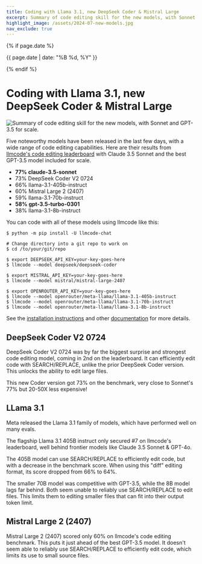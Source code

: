 ```yaml
---
title: Coding with Llama 3.1, new DeepSeek Coder & Mistral Large
excerpt: Summary of code editing skill for the new models, with Sonnet and GPT-3.5 for scale.
highlight_image: /assets/2024-07-new-models.jpg
nav_exclude: true
---
```

{% if page.date %}
<p class="post-date">{{ page.date | date: "%B %d, %Y" }}</p>
{% endif %}

# Coding with Llama 3.1, new DeepSeek Coder & Mistral Large

![Summary of code editing skill for the new models, with Sonnet and GPT-3.5 for scale.](/assets/2024-07-new-models.jpg)

Five noteworthy models have been released in the last few days,
with a wide range of code editing capabilities.
Here are their results from
[llmcode's code editing leaderboard](https://llmcode.khulnasoft.com/docs/leaderboards/)
with Claude 3.5 Sonnet and the best GPT-3.5 model
included for scale.

- **77% claude-3.5-sonnet**
- 73% DeepSeek Coder V2 0724
- 66% llama-3.1-405b-instruct
- 60% Mistral Large 2 (2407)
- 59% llama-3.1-70b-instruct
- **58% gpt-3.5-turbo-0301**
- 38% llama-3.1-8b-instruct

You can code with all of these models using llmcode like this:

```
$ python -m pip install -U llmcode-chat

# Change directory into a git repo to work on
$ cd /to/your/git/repo

$ export DEEPSEEK_API_KEY=your-key-goes-here
$ llmcode --model deepseek/deepseek-coder

$ export MISTRAL_API_KEY=your-key-goes-here
$ llmcode --model mistral/mistral-large-2407

$ export OPENROUTER_API_KEY=your-key-goes-here
$ llmcode --model openrouter/meta-llama/llama-3.1-405b-instruct
$ llmcode --model openrouter/meta-llama/llama-3.1-70b-instruct
$ llmcode --model openrouter/meta-llama/llama-3.1-8b-instruct
```

See the
[installation instructions](https://llmcode.khulnasoft.com/docs/install.html)
and other
[documentation](https://llmcode.khulnasoft.com/docs/usage.html)
for more details.

## DeepSeek Coder V2 0724

DeepSeek Coder V2 0724 was by far the biggest surprise
and strongest code editing model, coming in 2nd on the leaderboard.
It can
efficiently edit code with SEARCH/REPLACE, unlike
the prior DeepSeek Coder version.
This unlocks the ability to edit large files. 

This new Coder version got 73% on the benchmark,
very
close to Sonnet's 77% but 20-50X less expensive!

## LLama 3.1

Meta released the
Llama 3.1 family of models,
which have performed well on many evals.

The flagship Llama 3.1 405B instruct only 
secured #7 on llmcode's leaderboard, 
well behind frontier models like
Claude 3.5 Sonnet & GPT-4o. 

The 405B model can use SEARCH/REPLACE to efficiently
edit code, but with a decrease in the benchmark score.
When using this "diff" editing format, its score dropped 
from 66% to 64%.

The smaller 70B model was competitive with GPT-3.5, while
the 8B model lags far behind.
Both seem unable to reliably use SEARCH/REPLACE to edit files.
This limits them to editing smaller files that can
fit into their output token limit.

## Mistral Large 2 (2407)

Mistral Large 2 (2407) scored only 60% on llmcode's code editing
benchmark. 
This puts it just ahead of the best GPT-3.5 model. 
It
doesn't seem able to reliably use SEARCH/REPLACE to efficiently edit
code,
which limits its use to small source files.




